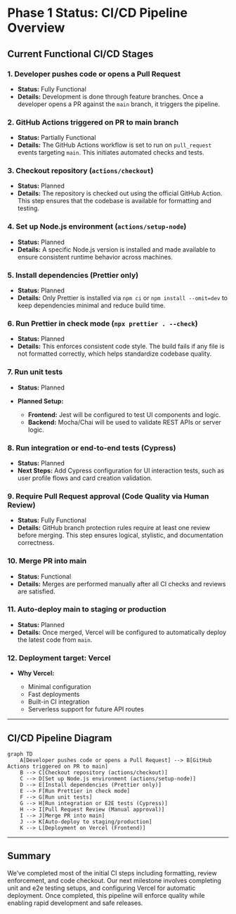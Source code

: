 # Phase 1 Status: CI/CD Pipeline Overview

## Current Functional CI/CD Stages

### 1. Developer pushes code or opens a Pull Request

* **Status:** Fully Functional
* **Details:** Development is done through feature branches. Once a developer opens a PR against the `main` branch, it triggers the pipeline.

### 2. GitHub Actions triggered on PR to main branch

* **Status:** Partially Functional
* **Details:** The GitHub Actions workflow is set to run on `pull_request` events targeting `main`. This initiates automated checks and tests.

### 3. Checkout repository (`actions/checkout`)

* **Status:** Planned
* **Details:** The repository is checked out using the official GitHub Action. This step ensures that the codebase is available for formatting and testing.

### 4. Set up Node.js environment (`actions/setup-node`)

* **Status:** Planned
* **Details:** A specific Node.js version is installed and made available to ensure consistent runtime behavior across machines.

### 5. Install dependencies (Prettier only)

* **Status:** Planned
* **Details:** Only Prettier is installed via `npm ci` or `npm install --omit=dev` to keep dependencies minimal and reduce build time.

### 6. Run Prettier in check mode (`npx prettier . --check`)

* **Status:** Planned
* **Details:** This enforces consistent code style. The build fails if any file is not formatted correctly, which helps standardize codebase quality.

### 7. Run unit tests

* **Status:** Planned
* **Planned Setup:**

  * **Frontend:** Jest will be configured to test UI components and logic.
  * **Backend:** Mocha/Chai will be used to validate REST APIs or server logic.

### 8. Run integration or end-to-end tests (Cypress)

* **Status:** Planned  
* **Next Steps:** Add Cypress configuration for UI interaction tests, such as user profile flows and card creation validation.

### 9. Require Pull Request approval (Code Quality via Human Review)

* **Status:** Fully Functional
* **Details:** GitHub branch protection rules require at least one review before merging. This step ensures logical, stylistic, and documentation correctness.

### 10. Merge PR into main

* **Status:** Functional
* **Details:** Merges are performed manually after all CI checks and reviews are satisfied.

### 11. Auto-deploy main to staging or production

* **Status:** Planned
* **Details:** Once merged, Vercel will be configured to automatically deploy the latest code from `main`.

### 12. Deployment target: Vercel

* **Why Vercel:**

  * Minimal configuration
  * Fast deployments
  * Built-in CI integration
  * Serverless support for future API routes

---

## CI/CD Pipeline Diagram

```mermaid
graph TD
    A[Developer pushes code or opens a Pull Request] --> B[GitHub Actions triggered on PR to main]
    B --> C[Checkout repository (actions/checkout)]
    C --> D[Set up Node.js environment (actions/setup-node)]
    D --> E[Install dependencies (Prettier only)]
    E --> F[Run Prettier in check mode]
    F --> G[Run unit tests]
    G --> H[Run integration or E2E tests (Cypress)]
    H --> I[Pull Request Review (Manual approval)]
    I --> J[Merge PR into main]
    J --> K[Auto-deploy to staging/production]
    K --> L[Deployment on Vercel (Frontend)]
```

---

## Summary

We’ve completed most of the initial CI steps including formatting, review enforcement, and code checkout. Our next milestone involves completing unit and e2e testing setups, and configuring Vercel for automatic deployment. Once completed, this pipeline will enforce quality while enabling rapid development and safe releases.
